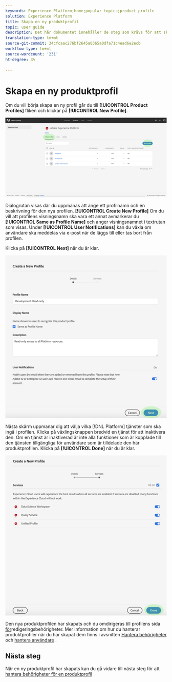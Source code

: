 ```yaml
---
keywords: Experience Platform;home;popular topics;product profile
solution: Experience Platform
title: Skapa en ny produktprofil
topic: user guide
description: Det här dokumentet innehåller de steg som krävs för att skapa en ny produktprofil i Adobe Admin Console. Om du vill börja skapa en ny profil går du till fliken Produktprofiler och klickar på Ny profil.
translation-type: tm+mt
source-git-commit: 34cfcaac276bf2645a0365a0dfa71c4ead6e2ecb
workflow-type: tm+mt
source-wordcount: '231'
ht-degree: 3%

---
```



# Skapa en ny produktprofil

Om du vill börja skapa en ny profil går du till **[!UICONTROL Product Profiles]** fliken och klickar på **[!UICONTROL New Profile]**.

![new-profile-button](../images/new-profile-button.png)

Dialogrutan visas där du uppmanas att ange ett profilnamn och en beskrivning för den nya profilen. **[!UICONTROL Create New Profile]** Om du vill att profilens visningsnamn ska vara ett annat avmarkerar du **[!UICONTROL Same as Profile Name]** och anger visningsnamnet i textrutan som visas. Under **[!UICONTROL User Notifications]** kan du växla om användare ska meddelas via e-post när de läggs till eller tas bort från profilen.

Klicka på **[!UICONTROL Next]** när du är klar.

![new-profile-details](../images/new-profile-details.png)

Nästa skärm uppmanar dig att välja vilka [!DNL Platform] tjänster som ska ingå i profilen. Klicka på växlingsknappen bredvid en tjänst för att inaktivera den. Om en tjänst är inaktiverad är inte alla funktioner som är kopplade till den tjänsten tillgängliga för användare som är tilldelade den här produktprofilen. Klicka på **[!UICONTROL Done]** när du är klar.

![new-profile-services](../images/new-profile-services.png)

Den nya produktprofilen har skapats och du omdirigeras till profilens sida [för](#edit-permissions)redigeringsbehörigheter. Mer information om hur du hanterar produktprofiler när du har skapat dem finns i avsnitten [Hantera behörigheter](#manage-permissions-for-a-product-profile) och [hantera användare](#manage-users-for-a-product-profile) .

## Nästa steg

När en ny produktprofil har skapats kan du gå vidare till nästa steg för att [hantera behörigheter för en produktprofil](permissions.md)